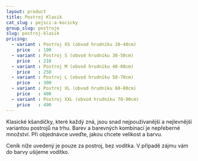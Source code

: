 ```yaml
---
layout: product
title: Postroj Klasik
cat_slug : pejsci-a-kocicky
group_slug: postroje
slug: postroj-klasik
pricing:
  - variant : Postroj XS (obvod hrudníku 20-40cm)
    price   : 190
  - variant : Postroj S (obvod hrudníku 30-50cm)
    price   : 210
  - variant : Postroj M (obvod hrudníku 40-60cm)
    price   : 250
  - variant : Postroj L (obvod hrudníku 50-70cm)
    price   : 300
  - variant : Postroj XL (obvod hrudníku 60-80cm)
    price   : 400
  - variant : Postroj XXL (obvod hrudníku 70-90cm)
    price   : 490
---
```


Klasické kšandičky, které každý zná, jsou snad nejpoužívanější a nejlevnější variantou postrojů na trhu. Barev a barevných kombinací je nepřeberné množství. Při objednávce uveďte, jakou chcete velikost a barvu.

Ceník níže uvedený je pouze za postroj, bez vodítka. V případě zájmu vám do barvy ušijeme vodítko.

